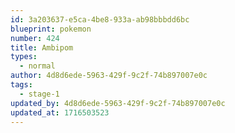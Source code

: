 ```yaml
---
id: 3a203637-e5ca-4be8-933a-ab98bbbdd6bc
blueprint: pokemon
number: 424
title: Ambipom
types:
  - normal
author: 4d8d6ede-5963-429f-9c2f-74b897007e0c
tags:
  - stage-1
updated_by: 4d8d6ede-5963-429f-9c2f-74b897007e0c
updated_at: 1716503523
---
```

